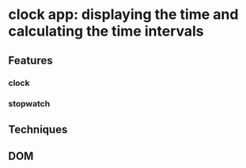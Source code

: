 # clock app: displaying the time and calculating the time intervals
## Features
### clock
### stopwatch
## Techniques
## DOM
